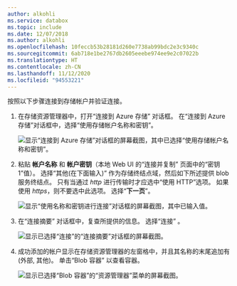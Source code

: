 ```yaml
---
author: alkohli
ms.service: databox
ms.topic: include
ms.date: 12/07/2018
ms.author: alkohli
ms.openlocfilehash: 10feccb53b28181d260e7738ab99bdc2e3c9340c
ms.sourcegitcommit: 6ab718e1be2767db2605eeebe974ee9e2c07022b
ms.translationtype: HT
ms.contentlocale: zh-CN
ms.lasthandoff: 11/12/2020
ms.locfileid: "94553221"
---
```

按照以下步骤连接到存储帐户并验证连接。

1. 在存储资源管理器中，打开“连接到 Azure 存储”  对话框。 在“连接到 Azure 存储”对话框中，选择“使用存储帐户名称和密钥”。  

    ![显示“连接到 Azure 存储”对话框的屏幕截图，其中已选择“使用存储帐户名称和密钥”。](media/data-box-verify-connection/data-box-connect-via-rest-9.png)

2. 粘贴 **帐户名称** 和 **帐户密钥**（本地 Web UI 的“连接并复制”  页面中的“密钥 1”值）。 选择“其他(在下面输入)”  作为存储终结点域，然后如下所述提供 blob 服务终结点。 只有当通过 *http* 进行传输时才应选中“使用 HTTP”选项。 如果使用 *https*，则不要选中此选项。 选择“**下一页**”。

    ![显示“使用名称和密钥进行连接”对话框的屏幕截图，其中已输入值。](media/data-box-verify-connection/data-box-connect-via-rest-11.png)    

3. 在“连接摘要”  对话框中，复查所提供的信息。 选择“连接”  。

    ![显示已选择“连接”的“连接摘要”对话框的屏幕截图。](media/data-box-verify-connection/data-box-connect-via-rest-12.png)

4. 成功添加的帐户显示在存储资源管理器的左窗格中，并且其名称的末尾追加有 (外部, 其他)。 单击“Blob 容器”  以查看容器。

    ![显示已选择“Blob 容器”的“资源管理器”菜单的屏幕截图。](media/data-box-verify-connection/data-box-connect-via-rest-17.png)
